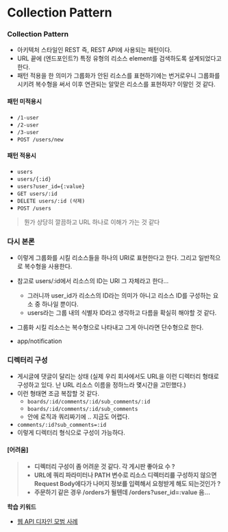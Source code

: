 # Collection Pattern

### Collection Pattern
- 아키텍처 스타일인 REST 즉, REST API에 사용되는 패턴이다.
- URL 끝에 (엔드포인트?) 특정 유형의 리소스 element를 검색하도록 설계되었다고 한다. 
- 패턴 적용을 한 의미가 그룹화가 안된 리소스를 표현하기에는 번거로우니 그룹화를 시키려 복수형을 써서 이후 연관되는 알맞은 리소스를 표현하자? 이말인 것 같다.

#### 패턴 미적용시
- `/1-user`
- `/2-user`
- `/3-user`
- `POST /users/new`

#### 패턴 적용시
- `users`
- `users/{:id}`
- `users?user_id={:value}`
- `GET users/:id`
- `DELETE users/:id (삭제)`
- `POST /users`
> 뭔가 상당히 깔끔하고 URL 하나로 이해가 가는 것 같다

### 다시 본론
- 이렇게 그룹화를 시킬 리소스들을 하나의 URI로 표현한다고 한다. 그리고 일반적으로 복수형을 사용한다.
- 참고로 users/:id에서 리소스의 ID는 URI 그 자체라고 한다...
  - 그러니까 user_id가 리소스의 ID라는 의미가 아니고 리소스 ID를 구성하는 요소 중 하나일 뿐이다.
  - users라는 그룹 내의 식별자 ID라고 생각하고 다름을 확실히 해야할 것 같다. 
   
- 그룹화 시킬 리소스는 복수형으로 나타내고 그게 아니라면 단수형으로 한다. 
- app/notification
   
### 디렉터리 구성
- 게시글에 댓글이 달리는 상태 (실제 우리 회사에서도 URL을 이런 디렉터리 형태로 구성하고 있다. 난 URL 리소스 이름을 정하느라 몇시간을 고민했다.)
- 이런 형태면 조금 복잡할 것 같다.
  - `boards/:id/comments/:id/sub_comments/:id`
  - `boards/:id/comments/:id/sub_comments`
  - 안에 로직과 쿼리짜기에 .. 지금도 어렵다.
- `comments/:id?sub_comments=:id`
- 이렇게 디렉터리 형식으로 구성이 가능하다. 

#### [어려움]
> - **디렉터리 구성이 좀 어려운 것 같다. 각 게시판 좋아요 수 ?**
> - **URL에 쿼리 파라미터나 PATH 변수로 리소스 디렉터리를 구성하지 않으면 Request Body에다가 나머지 정보를 입력해서 요청받게 해도 되는것인가 ?**
> - **주문하기 같은 경우 /orders가 될텐데 /orders?user_id=:value 음...**

**학습 키워드**
- [웹 API 디자인 모범 사례](https://learn.microsoft.com/ko-kr/azure/architecture/best-practices/api-design#organize-the-api-design-around-resources)